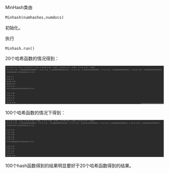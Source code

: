 MinHash类由

```python
Minhash(numhashes,numdocs)
```

初始化。



执行

```
Minhash.run()
```

20个哈希函数的情况得到：

![](pic\20hashes.png)

100个哈希函数的情况下得到：

![](pic\100hashes.png)



100个hash函数得到的结果明显要好于20个哈希函数得到的结果。